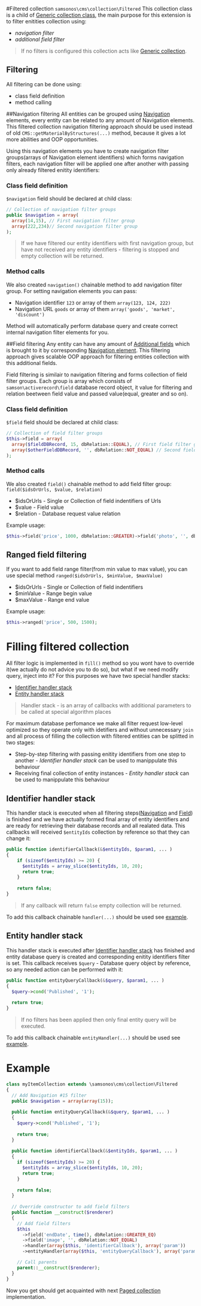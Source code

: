 #Filtered collection ```samsonos\cms\collection\Filtered```
This collection class is a child of [Generic collection class](Generic.md), the main purpose for this extension is to filter enitities collection using:
* *navigation filter*
* *additional field filter*

> If no filters is configured this collection acts like [Generic collection](Generic.md).

## Filtering
All filtering can be done using: 
* class field definition
* method calling

##Navigation filtering
All entities can be grouped using [Navigation](../Navigation.md) elements, every entity can be related to any amount of Navigation elements. This filtered collection navigation filtering approach should be used instead of old ```CMS::getMaterialByStructures(...)``` method, because it gives a lot more abilities and OOP opportunities.

Using this navigation elements you have to create navigation filter groups(arrays of Navigation element identifiers) which forms navigation filters, each navigation filter will be applied one after another with passing only already filtered enitity identifiers:

### Class field definition
```$navigation``` field should be declared at child class:
```php
// Collection of navigation filter groups
public $navigation = array(
  array(14,15), // First navigation filter group
  array(222,234)// Second navigation filter group
);
```

> If we have filtered our entity identifiers with first navigation group, but have not received any entity identifiers -  filtering is stopped and empty collection will be returned. 

### Method calls
We also created ```navigation()``` chainable method to add navigation filter group. For setting navigation elements you can pass: 
* Navigation identifier ```123``` or array of them ```array(123, 124, 222)```
* Navigation URL ```goods``` or array of them ```array('goods', 'market', 'discount')```

Method will automatically perform database query and create correct internal navigation filter elements for you.

##Field filtering
Any entity can have any amount of [Additional fields](../AdditionalField.md) which is brought to it by corresponding [Navigation element](../Navigation.md). This filtering approach gives scalable OOP approach for filtering entities collection with this additional fields. 

Field filtering is similair to navigation filtering and forms collection of field filter groups. Each group is array which consists of ```samson\activerecord\field``` database record object, it value for filtering and relation beetween field value and passed value(equal, greater and so on). 

### Class field definition
```$field``` field should be declared at child class:
```php
// Collection of field filter groups
$this->field = array(
  array($fieldDBRecord, 15, dbRelation::EQUAL), // First field filter group
  array($otherFieldDBRecord, '', dbRelation::NOT_EQUAL) // Second field filter group
);
```

### Method calls
We also created ```field()``` chainable method to add field filter group:
```field($idsOrUrls, $value, $relation)```
* $idsOrUrls - Single or Collection of field indentifiers of Urls
* $value - Field value
* $relation - Database request value relation

Example usage:
```php 
$this->field('price', 1000, dbRelation::GREATER)->field('photo', '', dbRelation::NOT_EQUAL);
```

## Ranged field filtering
If you want to add field range filter(from min value to max value), you can use special method ```ranged($idsOrUrls, $minValue, $maxValue)``` 

* $idsOrUrls - Single or Collection of field indentifiers
* $minValue - Range begin value
* $maxValue - Range end value

Example usage:
```php
$this->ranged('price', 500, 1500);
```

# Filling filtered collection
All filter logic is implemented in ```fill()``` method so you wont have to override it(we actually do not advice you to do so), but what if we need modify query, inject into it? For this purposes we have two special handler stacks:
* [Identifier handler stack](#identifier-handler-stack)
* [Entity handler stack](#entity-handler-stack)

> Handler stack - is an array of callbacks with additional parameters to be called at special algorithm places

For maximum database perfomance we make all filter request low-level optimized so they operate only with idetifiers and without unnecessary ```join``` and all process of filling the collection with filtered entities can be splitted in two stages:
* Step-by-step filtering with passing enitity identifiers from one step to another - *Identifier handler stack* can be used to manippulate this behaviour 
* Receiving final collection of entity instances - *Entity handler stack* can be used to manippulate this behaviour 

## Identifier handler stack
This handler stack is executed when all filtering steps([Navigation](#navigation-filtering) and [Field](#field-filtering)) is finished and we have actually formed final array of entity identifiers and are ready for retrieving their database records and all realated data. This callbacks will received ```$entityIds``` collection by reference so that they can change it:
```php
public function identifierCallback(&$entityIds, $param1, ... )
{
    if (sizeof($entityIds) >= 20) {
      $entityIds = array_slice($entityIds, 10, 20);
      return true;
    }
    
    return false;
}
```
> If any callback will return ```false``` empty collection will be returned.

To add this callback chainable ```handler(...)``` should be used see [example](#example).

## Entity handler stack
This handler stack is executed after [Identifier handler stack](#identifier-handler-stack) has finished and entity database query is created and corresponding enitity identifiers filter is set. This callback receives ```$query``` - Database query object by reference, so any needed action can be performed with it:
```php
public function entityQueryCallback(&$query, $param1, ... )
{
  $query->cond('Published', '1');
  
  return true;
}
```

> If no filters has been applied then only final entity query will be executed.

To add this callback chainable ```entityHandler(...)``` should be used see [example](#example).

# Example
```php
class myItemCollection extends \samsonos\cms\collection\Filtered
{
  // Add Navigation #15 filter
  public $navigation = array(array(15));
  
  public function entityQueryCallback(&$query, $param1, ... )
  {
    $query->cond('Published', '1');
    
    return true;
  }
  
  public function identifierCallback(&$entityIds, $param1, ... )
  {
    if (sizeof($entityIds) >= 20) {
      $entityIds = array_slice($entityIds, 10, 20);
      return true;
    }
    
    return false;
  }
  
  // Override constructor to add field filters
  public function __construct($renderer)
  {
    // Add field filters
    $this
      ->field('endDate', time(), dbRelation::GREATER_EQ)
      ->field('image', '', dbRelation::NOT_EQUAL)
      ->handler(array($this, 'identifierCallback'), array('param'))
      ->entityHandler(array($this, 'entityQueryCallback'), array('param'));;

    // Call parents
    parent::__construct($renderer);
  }
}
```

Now you get should get acquainted with next [Paged collection](Paged.md) implementation.

